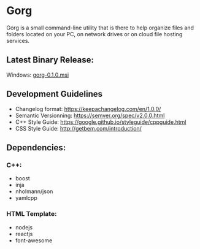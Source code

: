 # Gorg

Gorg is a small command-line utility that is there to help organize
files and folders located on your PC, on network drives or on cloud
file hosting services.

## Latest Binary Release:
Windows: [gorg-0.1.0.msi](https://github.com/jdebelle/gorg/releases/download/v0.1.0/gorg-0.1.0.msi)


## Development Guidelines

 - Changelog format: https://keepachangelog.com/en/1.0.0/
 - Semantic Versionning: https://semver.org/spec/v2.0.0.html
 - C++ Style Guide: https://google.github.io/styleguide/cppguide.html
 - CSS Style Guide: http://getbem.com/introduction/


## Dependencies:
### C++:
 - boost
 - inja
 - nholmann/json
 - yamlcpp

### HTML Template:
 - nodejs
 - reactjs
 - font-awesome

